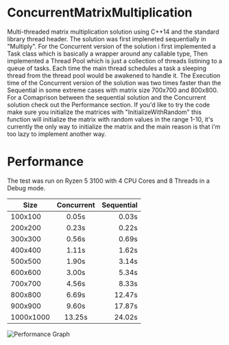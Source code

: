 # ConcurrentMatrixMultiplication
Multi-threaded matrix multiplication solution using C++14 and the standard library thread header. The solution was first impleneted sequentially in "Multiply".
For the Concurrent version of the solution i first implemented a Task class which is basically a wrapper around any callable type,
Then implemented a Thread Pool which is just a collection of threads listining to a queue of tasks. Each time the main thread schedules a task a sleeping thread from the thread pool would be
awakened to handle it. The Execution time of the Concurrent version of the solution was two times faster than the Sequential in some extreme cases with matrix size 700x700 and 800x800. 
For a Comaprison between the sequential solution and the Concurrent solution check out the Performance section. If you'd like to try the code make sure you initialize the matrices with "InitializeWithRandom"
this function will initialize the matrix with random values in the range 1-10, it's currently the only way to initialize the matrix and the main reason is that i'm too lazy to implement another way.

# Performance
The test was run on Ryzen 5 3100 with 4 CPU Cores and 8 Threads in a Debug mode.

| Size        | Concurrent           | Sequential  |
| ------------- |:-------------:| -----:|
| 100x100      | 0.05s     | 0.03s |
| 200x200      | 0.23s     |   0.22s |
| 300x300      | 0.56s      |    0.69s |
| 400x400      | 1.11s      |    1.62s |
| 500x500      | 1.90s      |    3.14s |
| 600x600      | 3.00s      |    5.34s |
| 700x700      | 4.56s      |    8.33s |
| 800x800      | 6.69s      |    12.47s |
| 900x900      | 9.60s      |    17.87s |
| 1000x1000      | 13.25s      |    24.02s |

![Performance Graph](https://i.imgur.com/uxbW0Ej.png)
